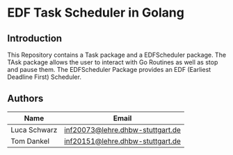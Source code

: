 # EDF Task Scheduler in Golang

## Introduction

This Repository contains a Task package and a EDFScheduler package. The TAsk package allows the user to interact with Go Routines
as well as stop and pause them. The EDFScheduler Package provides an EDF (Earliest Deadline First) Scheduler.

## Authors

| Name           | Email                                                                      |
| -------------- | ---------------------------------------------------                        |
| Luca Schwarz   | [inf20073@lehre.dhbw-stuttgart.de](mailto:inf20073@lehre.dhbw-stuttgart.de)|
| Tom Dankel     | [inf20151@lehre.dhbw-stuttgart.de](mailto:inf20151@lehre.dhbw-stuttgart.de)|

